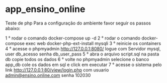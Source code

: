 # app_ensino_online
 Teste de php
Para a configuração do ambiente favor seguir os passos abaixo:

1 ° rodar o comando docker-compose up -d
2 ° rodar o comando docker-compose exec web docker-php-ext-install mysqli
3 ° reinicie os containers
4 ° acesse o phpmyadmin http://127.0.0.1:8080/ logue com Servidor mysql, user db_acesso senha db_user_pass
5 ° abra o arquivo script.sql na pasta db copie todos os dados
6 ° volte no phpmyadmin selecione o banco app_db cole os dados em sql e click em executar 
7 ° acesse o sistema pelo link http://127.0.0.1:80/view/login.php com usuario admin@ensino.online.com senha 102030
